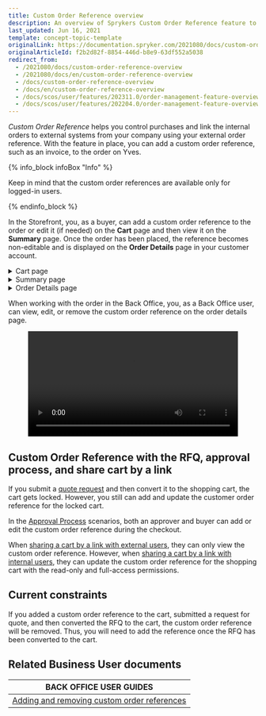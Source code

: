 ```yaml
---
title: Custom Order Reference overview
description: An overview of Sprykers Custom Order Reference feature to help companies manage their orders using their own custom reference.
last_updated: Jun 16, 2021
template: concept-topic-template
originalLink: https://documentation.spryker.com/2021080/docs/custom-order-reference-overview
originalArticleId: f2b2d82f-8854-446d-b8e9-63df552a5038
redirect_from:
  - /2021080/docs/custom-order-reference-overview
  - /2021080/docs/en/custom-order-reference-overview
  - /docs/custom-order-reference-overview
  - /docs/en/custom-order-reference-overview
  - /docs/scos/user/features/202311.0/order-management-feature-overview/custom-order-reference-overview.html
  - /docs/scos/user/features/202204.0/order-management-feature-overview/custom-order-reference-overview.html
---
```


*Custom Order Reference* helps you control purchases and link the internal orders to external systems from your company using your external order reference. With the feature in place, you can add a custom order reference, such as an invoice, to the order on Yves.

{% info_block infoBox "Info" %}

Keep in mind that the custom order references are available only for logged-in users.

{% endinfo_block %}


In the Storefront, you, as a buyer, can add a custom order reference to the order or edit it (if needed) on the **Cart** page and then view it on the **Summary** page. Once the order has been placed, the reference becomes non-editable and is displayed on the **Order Details** page in your customer account.

<details>
<summary>Cart page</summary>

<figure class="video_container">
    <video width="100%" height="auto" controls>
    <source src="https://spryker.s3.eu-central-1.amazonaws.com/docs/pbc/all/order-management-system/base-shop/order-management-feature-overview/custom-order-reference-overview.md/add-custom-order-reference.mp4" type="video/mp4">
  </video>
</figure>

</details>

<details>
<summary>Summary page</summary>


<figure class="video_container">
    <video width="100%" height="auto" controls>
    <source src="https://spryker.s3.eu-central-1.amazonaws.com/docs/pbc/all/order-management-system/base-shop/order-management-feature-overview/custom-order-reference-overview.md/custom-order-reference-summary-page.mp4" type="video/mp4">
  </video>
</figure>

</details>

<details>

<summary>Order Details page </summary>

<figure class="video_container">
    <video width="100%" height="auto" controls>
    <source src="https://spryker.s3.eu-central-1.amazonaws.com/docs/pbc/all/order-management-system/base-shop/order-management-feature-overview/custom-order-reference-overview.md/custom-order-reference-order-details-page.mp4" type="video/mp4">
  </video>
</figure>

</details>

When working with the order in the Back Office, you, as a Back Office user, can view, edit, or remove the custom order reference on the order details page.

<figure class="video_container">
    <video width="100%" height="auto" controls>
    <source src="https://spryker.s3.eu-central-1.amazonaws.com/docs/pbc/all/order-management-system/base-shop/order-management-feature-overview/custom-order-reference-overview.md/zed-change-custom-order-reference.mp4" type="video/mp4">
  </video>
</figure>



## Custom Order Reference with the RFQ, approval process, and share cart by a link
If you submit a [quote request](/docs/pbc/all/request-for-quote/{{page.version}}/request-for-quote.html) and then convert it to the shopping cart, the cart gets locked. However, you still can add and update the customer order reference for the locked cart.

In the [Approval Process](/docs/pbc/all/cart-and-checkout/{{page.version}}/base-shop/feature-overviews/approval-process-feature-overview.html) scenarios, both an approver and buyer can add or edit the custom order reference during the checkout.

When [sharing a cart by a link with external users](/docs/pbc/all/cart-and-checkout/{{page.version}}/base-shop/feature-overviews/persistent-cart-sharing-feature-overview.html), they can only view the custom order reference. However, when [sharing a cart by a link with internal users](/docs/pbc/all/cart-and-checkout/{{page.version}}/base-shop/feature-overviews/persistent-cart-sharing-feature-overview.html), they can update the custom order reference for the shopping cart with the read-only and full-access permissions.


## Current constraints

If you added a custom order reference to the cart, submitted a request for quote, and then converted the RFQ to the cart, the custom order reference will be removed. Thus, you will need to add the reference once the RFQ has been converted to the cart.

## Related Business User documents

|BACK OFFICE USER GUIDES|
|---|
| [Adding and removing custom order references](/docs/pbc/all/order-management-system/{{page.version}}/base-shop/manage-in-the-back-office/orders/add-and-remove-custom-order-references.html) |
